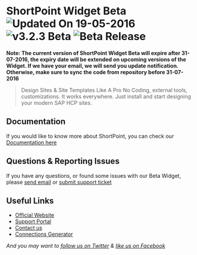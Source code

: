 # ShortPoint Widget Beta ![Updated On 19-05-2016](https://img.shields.io/badge/Updated%20On-19--05--2016-brightgreen.svg) ![v3.2.3 Beta](https://img.shields.io/badge/version-3.2.3-brightgreen.svg) ![Beta Release](https://img.shields.io/badge/Beta-Release-red.svg)

**Note: The current version of ShortPoint Widget Beta will expire after 31-07-2016, the expiry date will be extended on upcoming versions of the Widget. If we have your email, we will send you update notification. Otherwise, make sure to sync the code from repository before 31-07-2016**


> Design Sites & Site Templates Like A Pro
No Coding, external tools, customizations. It works everywhere. Just install and start designing your modern SAP HCP sites.

## Documentation

If you would like to know more about ShortPoint, you can check our [Documentation here](http://support.shortpoint.com/support/solutions/articles/1000231482)

## Questions & Reporting Issues

If you have any questions, or found some issues with our Beta Widget, please [send email](mailto:support@shortpoint.com) or [submit support ticket](http://support.shortpoint.com/support/tickets/new)


## Useful Links

* [Official Website](http://www.shortpoint.com/sap)
* [Support Portal](http://support.shortpoint.com/support/solutions/1000130588)
* [Contact us](mailto:support@shortpoint.com)
* [Connections Generator](http://shortpoint.github.io/shortpoint-widget-beta/connections-generator/)

*And you may want to [follow us on Twitter](http://twitter.com/shortpoint_tw)
 & [like us on Facebook](https://www.facebook.com/Shortpoint/)*


